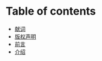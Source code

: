 # Table of contents

- [献词](Dedication.md)
- [版权声明](Copyright.md)
- [前言](Preface.md)
- [介绍](README.md)